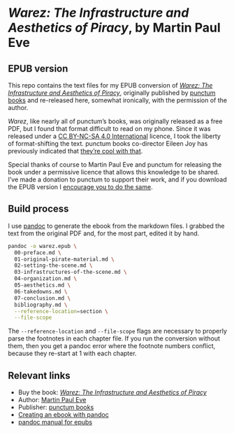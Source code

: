 # _Warez: The Infrastructure and Aesthetics of Piracy_, by Martin Paul Eve

## EPUB version

This repo contains the text files for my EPUB conversion of [_Warez: The Infrastructure and Aesthetics of Piracy_](https://punctumbooks.com/titles/warez-the-infrastructure-and-aesthetics-of-piracy/), originally published by [punctum books](https://punctumbooks.com/) and re-released here, somewhat ironically, with the permission of the author.

_Warez_, like nearly all of punctum’s books, was originally released as a free PDF, but I found that format difficult to read on my phone. Since it was released under a [CC BY-NC-SA 4.0 International](LICENSE) licence, I took the liberty of format-shifting the text. punctum books co-director Eileen Joy has previously indicated that [they’re cool with that](https://punctumbooks.com/titles/warez-the-infrastructure-and-aesthetics-of-piracy/#comment-215720).

Special thanks of course to Martin Paul Eve and punctum for releasing the book under a permissive licence that allows this knowledge to be shared. I’ve made a donation to punctum to support their work, and if you download the EPUB version I [encourage you to do the same](https://punctumbooks.com/support/).

## Build process

I use [pandoc](https://pandoc.org) to generate the ebook from the markdown files. I grabbed the text from the original PDF and, for the most part, edited it by hand.

```sh
pandoc -o warez.epub \
  00-preface.md \
  01-original-pirate-material.md \
  02-setting-the-scene.md \
  03-infrastructures-of-the-scene.md \
  04-organization.md \
  05-aesthetics.md \
  06-takedowns.md \
  07-conclusion.md \
  bibliography.md \
  --reference-location=section \
  --file-scope
```

The `--reference-location` and `--file-scope` flags are necessary to properly parse the footnotes in each chapter file. If you run the conversion without them, then you get a pandoc error where the footnote numbers conflict, because they re-start at 1 with each chapter.

## Relevant links

- Buy the book: [_Warez: The Infrastructure and Aesthetics of Piracy_](https://punctumbooks.com/titles/warez-the-infrastructure-and-aesthetics-of-piracy/)
- Author: [Martin Paul Eve](https://eve.gd)
- Publisher: [punctum books](https://punctumbooks.com/)
- [Creating an ebook with pandoc](https://pandoc.org/epub.html)
- [pandoc manual for epubs](https://pandoc.org/MANUAL.html#epubs)
